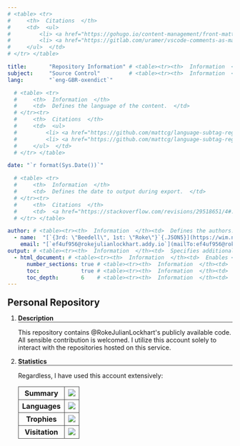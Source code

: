 ```yaml
---
# <table> <tr>
#     <th>  Citations  </th>
#     <td>  <ul>
#         <li> <a href="https://gohugo.io/content-management/front-matter/#fields:~:text=a%20Page%20object.-,description,-(string)%20Conceptually%20different">                    Hugo Documentation </a> </li>
#         <li> <a href="https://gitlab.com/uramer/vscode-comments-as-markdown/-/issues/5#:~:text=there's%20no%20option%20to%20render%20the%20code%20in%20markdown%20frontmatter."> Visual Studio Code Markdown Comment Extension YAML Preamble Render Request </a> </li>
#     </ul>  </td>
# </tr> </table>

title:       "Repository Information" # <table><tr><th>  Information  </th><td>  Defines the title of the content, because `<h1>`/`#` in the content doesn't affect the metadata.  </td></tr></table>
subject:     "Source Control"         # <table><tr><th>  Information  </th><td>  Defines the subject of the content.  </td></tr></table>
lang:        "`eng-GBR-oxendict`"

  # <table> <tr>
  #     <th>  Information  </th>
  #     <td>  Defines the language of the content.  </td>
  # </tr><tr>
  #     <th>  Citations  </th>
  #     <td>  <ul>
  #         <li> <a href="https://github.com/mattcg/language-subtag-registry/blob/1e7d67e7f9646f47f0766a04b08522f7df59e932/data/json/registry.json#L334-L336:~:text=%22-,English,-%22">                            IANA Language Subtag Registry entry for English </a> </li>
  #         <li> <a href="https://github.com/mattcg/language-subtag-registry/blob/1e7d67e7f9646f47f0766a04b08522f7df59e932/data/json/registry.json#L76371-L76373:~:text=Oxford%20English%20Dictionary%20spelling"> IANA Language Subtag Registry entry for Oxford English Dictionary spelling </a> </li>
  #     </ul>  </td>
  # </tr> </table>

date: "`r format(Sys.Date())`"

  # <table> <tr>
  #     <th>  Information  </th>
  #     <td>  Defines the date to output during export.  </td>
  # </tr><tr>
  #     <th>  Citations  </th>
  #     <td>  <a href="https://stackoverflow.com/revisions/29518651/4#:~:text=tm%20%3C-%20as,the%20%22extended%20format%22"> StackOverflow </a>  </td>
  # </tr> </table>

author: # <table><tr><th>  Information  </th><td>  Defines the authors.  </td></tr></table>
  - name:  "[`{3rd: \"Beedell\", 1st: \"Roke\"}`{.JSON5}](https://wim.nl.tab.digital/apps/contacts/All%20contacts/e1f2ec5c-074e-4875-ac62-53ff24770ffa~contacts#:~:text=First-name-,Middle%20names,Surname,-Suffix)" # <table><tr><th>  Information  </th><td>  Defines the name of the author.  </td></tr></table>
    email: "[`ef4uf956@rokejulianlockhart.addy.io`](mailTo:ef4uf956@rokejulianlockhart.addy.io)"                                                                                                                     # <table><tr><th>  Citation  </th><td>  <a href="https://app.addy.io/aliases/4c7718c1-0f47-429d-a6e5-235c15c68285/edit#:~:text=to%20your%20alias-,ef4uf956%40rokejulianlockhart.addy.io,-https%3A%2F%2Fgithub.com"> Addy.IO </a>  </td></tr></table>
output: # <table><tr><th>  Information  </th><td>  Specifies additional document output formats in Pandoc.  </td></tr></table>
  - html_document: # <table><tr><th>  Information  </th><td>  Enables <code>.HTML</code> document output in Pandoc.  </td></tr></table>
      number_sections: true # <table><tr><th>  Information  </th><td>  Numbers sections at each table header.  </td></tr></table>
      toc:             true # <table><tr><th>  Information  </th><td>  <code>true</code> enables the table of contents.  </td></tr></table>
      toc_depth:       6    # <table><tr><th>  Information  </th><td>  6 is the maximum.  </td></tr></table>
---
```


<!DOCTYPE Markdown>
<meta charset="UTF-8">

<style>
	:is(h1) {
		font-size: 1.5em;
	}
	:is(h1, h2, h3, h4, h5, h6, th) { margin-top: 1em; }
	:is(h2, h3, h4, h5, h6, th) {
		border-bottom: 1px solid #484848; /* <table><tr><th>  Citation  </th><td>  <a href="https://stackoverflow.com/revisions/16073356/1#:~:text=h1%20%7B%20border%2Dbottom:%201px%20solid%20black%20%7D"> StackOverflow </a>  </td></tr></table> */
		font-weight: bold;
		font-size: inherit;
	}
	:is(th, td) {
		border: 1px solid #484848!important;
		border-collapse: collapse;
	}
	details > summary:first-of-type { list-style-type: none; }
</style>

# Personal Repository

1.	<details open> <summary> <h2> Description </h2> </summary>
	
	This repository contains @RokeJulianLockhart's publicly available code. All sensible contribution is welcomed. I utilize this account solely to interact with the repositories hosted on this service.

1.	<details open> <summary> <h2> Statistics </h2> </summary>

	Regardless, I have used this account extensively:

	<table><tr>
		<th> Summary </th>
		<td> <img src="https://github-readme-stats.vercel.app/api?username=rokejulianlockhart&theme=transparent&hide_border=true&include_all_commits=true&count_private=true"> </td>
	</tr><tr>
		<th> Languages </th>
		<td> <img src="https://github-readme-stats.vercel.app/api/top-langs/?username=RokeJulianLockhart&theme=transparent&hide_border=true&include_all_commits=false&count_private=false&layout=compact"> </td>
	</tr><tr>
		<th> Trophies </th>
		<td> <img src="https://github-profile-trophy.vercel.app/?username=RokeJulianLockhart&theme=default&no-frame=false&no-bg=false&margin-w=4"> </td> <!-- <table><tr><th> Information </th><td> <a href="https://github.com/anuraghazra/github-readme-stats/issues/3613#issue-2100699842"> GitHub FR </a> </td></tr></table> -->
	</tr><tr>
		<th> Visitation </th>
		<td> <a href="https://visitcount.itsvg.in"> <img src="https://visitcount.itsvg.in/api?id=RokeJulianLockhart&label=Profile%20Views&color=12&icon=0&pretty=false"> </a> <!-- <table><tr><th> Citation </th><td> <a href="https://stackoverflow.com/revisions/3311065/1#:~:text=So%20any%20tags%20that%20you%20have%20with%20/%3E%20must%20be%20changed%20to%20remove%20the%20forward%20slash%20to%20be%20HTML%20conformant."> GitHub ReadMe Statistics Addition Request </a> </td></tr></table> -->
		</td> <!--
			<table><tr><th> Information </th>
			<td> <ol>
				<li> <a href="https://github.com/VishwaGauravIn/visit-count-pro/issues/12#issue-2322046594"> Rendering Bug Report </a> </li>
				<li> <a href="https://github.com/anuraghazra/github-readme-stats/issues/3614#issue-2100703035"> GitHub ReadMe Statistics Addition Request </a> </li>
				<li> <a href="https://github.com/VishwaGauravIn/visit-count-pro/issues/8#issue-2106166210"> 1st-Party Request for Transparency </a> </li>
			</ol> </td>
			</tr></table> 
		-->
	</tr></table>
